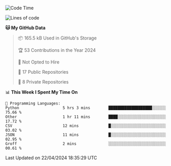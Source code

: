 <!--START_SECTION:waka-->
![Code Time](http://img.shields.io/badge/Code%20Time-882%20hrs%2047%20mins-blue)

![Lines of code](https://img.shields.io/badge/From%20Hello%20World%20I%27ve%20Written-208.0%20thousand%20lines%20of%20code-blue)

**🐱 My GitHub Data** 

> 📦 165.5 kB Used in GitHub's Storage 
 > 
> 🏆 53 Contributions in the Year 2024
 > 
> 🚫 Not Opted to Hire
 > 
> 📜 17 Public Repositories 
 > 
> 🔑 8 Private Repositories 
 > 
📊 **This Week I Spent My Time On** 

```text
💬 Programming Languages: 
Python                   5 hrs 3 mins        ███████████████████░░░░░░   75.66 % 
Other                    1 hr 11 mins        ████░░░░░░░░░░░░░░░░░░░░░   17.72 % 
CSV                      12 mins             █░░░░░░░░░░░░░░░░░░░░░░░░   03.02 % 
JSON                     11 mins             █░░░░░░░░░░░░░░░░░░░░░░░░   02.95 % 
Groff                    2 mins              ░░░░░░░░░░░░░░░░░░░░░░░░░   00.61 % 
```


 Last Updated on 22/04/2024 18:35:29 UTC
<!--END_SECTION:waka-->
